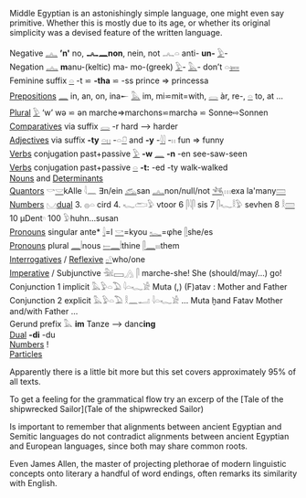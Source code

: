 Middle Egyptian is an astonishingly simple language, one might even say primitive. Whether this is mostly due to its age, or whether its original simplicity was a devised feature of the written language.  

Negative [𓂜](𓂜) **’n'** no, **𓂜𓈖non**, nein, not 𓂜𓏏 anti- **un-** [𓅱](𓅱)-  
Negation [𓂜](𓂜) **m**anu-(keltic) ma- mo-(greek) [𓅱](𓅱)- [𓅓](𓅓)- don’t 𓏏[𓍃](𓍃)  
Feminine suffix [𓏏](𓏏)  -t ⋍ **-tha** ⋍ -ss   prince => princessa  
[Prepositions](Prepositions) [𓈖](𓈖) in, an, on, ina𒀸 [𓅓](𓅓) im, mi⋍mit=with, [𓂋](𓂋) àr, re-, [𓏏](𓏏) to, at …  
[Plural](Plural) [𓅱](𓅱) ‘w’ wə ⋍ ən marche=>marchons⋍marchə ⋍ Sonne⇨Sonnen  
[Comparatives](Comparatives) via suffix [𓂋](𓂋) -r hard —> harder  
[Adjectives](Adjectives) via suffix **-ty** [𓏏](𓏏)[𓏮](𓏮)   -𓏏[𓍔](𓍔)  and  **-y** -[𓇋𓇋](𓇋𓇋) -𓏮  fun => funny  
[Verbs](Verbs) conjugation past+passive  [𓅱](𓅱) **-w** [𓈖](𓈖) **-n** -en see-saw-seen  
[Verbs](Verbs) conjugation past+passive  [𓏏](𓏏) **-t:** -ed -ty  walk-walked  
[Nouns](Nouns) and [Determinants](Determinants)  
[Quantors](Quantors) 𓎡[𓎟](𓎟)kAlle 𓇋𓈖 ∃n/ein [𓃹](𓃹)san [𓂜](𓂜)non/null/not [𓆈](𓆈)𓏥exa la'many[𓏠](𓏠)  
[Numbers](Numbers) 𓈋[dual](Dual) 3. 𓐍𓏏 cird 4. 𓆑𓂧𓅱 vtoor 6 𓋴𓇋𓋴 sis 7 𓋴𓆑𓎛𓅱 sevhen 8 𓎛[𓏠](𓏠) 10 µDent𓎆 100 𓅱huhn…susan  
[Pronouns](Pronouns) singular ante* [𓇋](𓇋)=I [𓎡](𓎡)=kyou [𓆑](𓆑)=φhe [𓋴](𓋴)she/es  
[Pronouns](Pronouns) plural [𓈖](𓈖)𓏪nous [𓍿](𓍿)[𓈖](𓈖)𓏪thine [𓋴](𓋴)[𓈖](𓈖)𓏤𓏤𓏤them  
[Interrogatives](Interrogatives) / [Reflexive](Interrogatives)  [𓊪](𓊪)[𓍢](𓍢)who/one  
[Imperative](Imperative) / Subjunctive  𓅖𓈙𓂻 𓋴 marche-she! She (should/may/...) go!  
Conjunction 1 implicit 𓅓𓅱𓏏𓅐 𓇋𓏏𓆑𓀀  Muta (,) (F)atav :  Mother and Father  
Conjunction 2 explicit 𓅓𓅱𓏏𓅐 𓎛𓈖𓂝 𓇋𓏏𓆑𓀀 … Muta ḫand Fatav   Mother and/with Father …  
Gerund prefix 𓅓 **im** Tanze —> danc**ing**  
[Dual](Dual) **-di** -du  
[Numbers](Numbers) !  
[Particles](Particles)  

Apparently there is a little bit more but this set covers approximately 95% of all texts.  

To get a feeling for the grammatical flow try an excerp of the [Tale of the shipwrecked Sailor](Tale of the shipwrecked Sailor)  

Is important to remember that alignments between ancient Egyptian and Semitic languages do not contradict alignments between ancient Egyptian and European languages, since both may share common roots.  

Even James Allen, the master of projecting plethorae of modern linguistic concepts onto literary a handful of word endings, often remarks its similarity with English.  